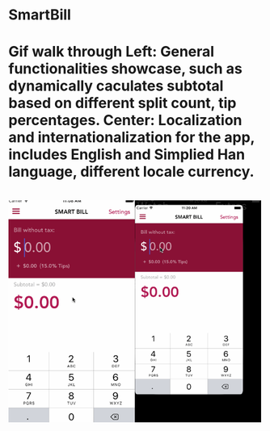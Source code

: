 # SmartBill

<h1>
Gif walk through
Left: General functionalities showcase, such as dynamically caculates subtotal based on different split count, tip percentages.
Center: Localization and internationalization for the app, includes English and Simplied Han language, different locale currency.
<h1>
<div>
<p align="left">
  <img align="left" src="https://github.com/kesongxie/SmartBill/blob/master/SmartBill/Gif/Part-one.gif" width="250"/>
  <img align="center" src="https://github.com/kesongxie/SmartBill/blob/master/SmartBill/Gif/Part-two.gif" width="250"/>
</p>
</div>




